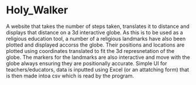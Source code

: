 # Holy_Walker
A website that takes the number of steps taken, translates it to distance and displays that distance on a 3d interactive globe. 
As this is to be used as a religious education tool, a number of a religious landmarks have also been plotted and displayed accorss the globe. 
Their positions and locations are plotted using coordinates translated to fit the 3d represnetation of the globe. 
The markers for the landmarks are also interactive and move with the globe always ensuring they are positionally accurate.
Simple UI for teachers/educators, data is inputted using Excel (or an attatching form) that is then made intoa csv which is read by the program.
